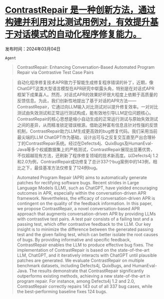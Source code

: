 # [ContrastRepair 是一种创新方法，通过构建并利用对比测试用例对，有效提升基于对话模式的自动化程序修复能力。](https://arxiv.org/abs/2403.01971)

发布时间：2024年03月04日

`Agent`

> ContrastRepair: Enhancing Conversation-Based Automated Program Repair via Contrastive Test Case Pairs

> 自动化程序修复技术APR致力于智能生成修复程序错误的补丁，近期，像ChatGPT这类大型语言模型在APR研究中崭露头角，特别是在对话式APR框架下成果喜人。然而，对话式APR的效果好坏很大程度上依赖于高质量的反馈信息。为此，我们创新性地提出了基于对话的APR方法——ContrastRepair，它通过向LLM输入对比测试对以提升修复效率。一对对比测试由失效测试和正常运行测试构成，能有效地引导LLM定位问题核心。ContrastRepair的核心思想是缩小自动生成的正常运行测试与原始失效测试之间的差异，从而精准锁定错误根源。借助这种富有信息且针对性强的反馈机制，ContrastRepair助力LLM生成更高效的bug修复代码。我们采用当前最尖端的LLM ChatGPT作为基础，设计出可与之反复交互直至产出合理补丁的ContrastRepair系统。经过在Defects4j、QuixBugs及HumanEval-Java等多个权威数据集上的严格测试，ContrastRepair展现出显著优势，不仅超越现有方法，还刷新了程序修复领域的技术新高度。以Defects4j 1.2和2.0为例，ContrastRepair成功修复了总计337个bug案例中的143例，相比之下，最佳基准方法仅修复了124例bug。

> Automated Program Repair (APR) aims to automatically generate patches for rectifying software bugs. Recent strides in Large Language Models (LLM), such as ChatGPT, have yielded encouraging outcomes in APR, especially within the conversation-driven APR framework. Nevertheless, the efficacy of conversation-driven APR is contingent on the quality of the feedback information. In this paper, we propose ContrastRepair, a novel conversation-based APR approach that augments conversation-driven APR by providing LLMs with contrastive test pairs. A test pair consists of a failing test and a passing test, which offer contrastive feedback to the LLM. Our key insight is to minimize the difference between the generated passing test and the given failing test, which can better isolate the root causes of bugs. By providing informative and specific feedback, ContrastRepair enables the LLM to produce effective bug fixes. The implementation of ContrastRepair is based on the state-of-the-art LLM, ChatGPT, and it iteratively interacts with ChatGPT until plausible patches are generated. We evaluate ContrastRepair on multiple benchmark datasets, including Defects4j, QuixBugs, and HumanEval-Java. The results demonstrate that ContrastRepair significantly outperforms existing methods, achieving a new state-of-the-art in program repair. For instance, among Defects4j 1.2 and 2.0, ContrastRepair correctly repairs 143 out of all 337 bug cases, while the best-performing baseline fixes 124 bugs.